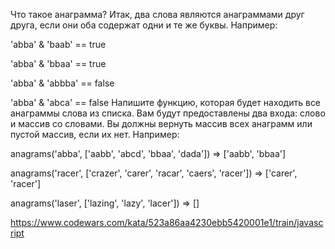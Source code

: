 Что такое анаграмма? Итак, два слова являются анаграммами друг друга, если они оба содержат одни и те же буквы. Например:

'abba' & 'baab' == true

'abba' & 'bbaa' == true

'abba' & 'abbba' == false

'abba' & 'abca' == false
Напишите функцию, которая будет находить все анаграммы слова из списка. Вам будут предоставлены два входа: слово и массив со словами. Вы должны вернуть массив всех анаграмм или пустой массив, если их нет. Например:

anagrams('abba', ['aabb', 'abcd', 'bbaa', 'dada']) => ['aabb', 'bbaa']

anagrams('racer', ['crazer', 'carer', 'racar', 'caers', 'racer']) => ['carer', 'racer']

anagrams('laser', ['lazing', 'lazy',  'lacer']) => []

https://www.codewars.com/kata/523a86aa4230ebb5420001e1/train/javascript